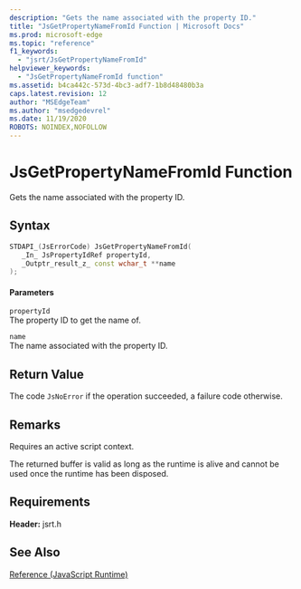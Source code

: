 ```yaml
---
description: "Gets the name associated with the property ID."
title: "JsGetPropertyNameFromId Function | Microsoft Docs"
ms.prod: microsoft-edge
ms.topic: "reference"
f1_keywords: 
  - "jsrt/JsGetPropertyNameFromId"
helpviewer_keywords: 
  - "JsGetPropertyNameFromId function"
ms.assetid: b4ca442c-573d-4bc3-adf7-1b8d48480b3a
caps.latest.revision: 12
author: "MSEdgeTeam"
ms.author: "msedgedevrel"
ms.date: 11/19/2020
ROBOTS: NOINDEX,NOFOLLOW
---
```

# JsGetPropertyNameFromId Function

Gets the name associated with the property ID.  
  
## Syntax  
  
```cpp  
STDAPI_(JsErrorCode) JsGetPropertyNameFromId(  
   _In_ JsPropertyIdRef propertyId,  
   _Outptr_result_z_ const wchar_t **name  
);  
```  
  
#### Parameters  
 `propertyId`  
 The property ID to get the name of.  
  
 `name`  
 The name associated with the property ID.  
  
## Return Value  
 The code `JsNoError` if the operation succeeded, a failure code otherwise.  
  
## Remarks  
 Requires an active script context.  
  
 The returned buffer is valid as long as the runtime is alive and cannot be used once the runtime has been disposed.  
  
## Requirements  
 **Header:** jsrt.h  
  
## See Also  
 [Reference (JavaScript Runtime)](../chakra-hosting/reference-javascript-runtime.md)

